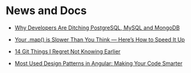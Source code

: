# News and Docs   

- [Why Developers Are Ditching PostgreSQL, MySQL and MongoDB](https://aws.plainenglish.io/why-developers-are-ditching-postgresql-mysql-and-mongodb-b3b953ebe6b6)

- [Your .map() is Slower Than You Think — Here’s How to Speed It Up](https://medium.com/@sanjeevanibhandari3/your-map-is-slower-than-you-think-heres-how-to-speed-it-up-7773c25076b3)

- [14 Git Things I Regret Not Knowing Earlier](https://levelup.gitconnected.com/14-git-things-i-regret-not-knowing-earlier-20956c192b2b)

- [Most Used Design Patterns in Angular: Making Your Code Smarter](https://medium.com/@satvatiyasin/most-used-design-patterns-in-angular-making-your-code-smarter-3031035f4d76)


